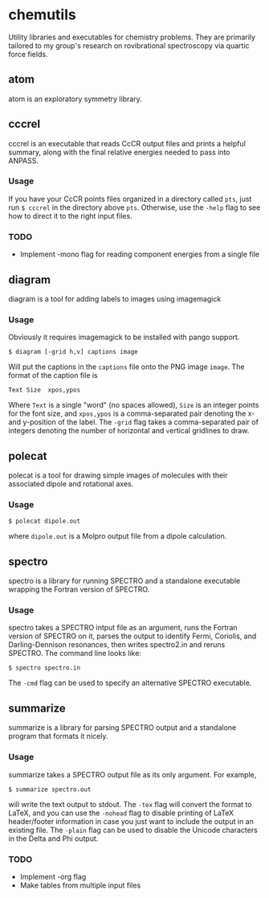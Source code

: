 # chemutils

Utility libraries and executables for chemistry problems. They are
primarily tailored to my group's research on rovibrational
spectroscopy via quartic force fields.

## atom

atom is an exploratory symmetry library.

## cccrel

cccrel is an executable that reads CcCR output files and prints a helpful summary, along
with the final relative energies needed to pass into ANPASS.

### Usage

If you have your CcCR points files organized in a directory called
`pts`, just run `$ cccrel` in the directory above `pts`. Otherwise,
use the `-help` flag to see how to direct it to the right input files.

### TODO
* Implement -mono flag for reading component energies from a single
  file

## diagram

diagram is a tool for adding labels to images using imagemagick

### Usage

Obviously it requires imagemagick to be installed with pango support.

```
$ diagram [-grid h,v] captions image
```

Will put the captions in the `captions` file onto the PNG image
`image`. The format of the caption file is

```
Text Size  xpos,ypos
```

Where `Text` is a single "word" (no spaces allowed), `Size` is an
integer points for the font size, and `xpos,ypos` is a comma-separated
pair denoting the x- and y-position of the label. The `-grid` flag
takes a comma-separated pair of integers denoting the number of
`h`orizontal and `v`ertical gridlines to draw.

## polecat

polecat is a tool for drawing simple images of molecules with their
associated dipole and rotational axes.

### Usage

```
$ polecat dipole.out
```

where `dipole.out` is a Molpro output file from a dipole calculation.

## spectro

spectro is a library for running SPECTRO and a standalone executable
wrapping the Fortran version of SPECTRO.

### Usage

spectro takes a SPECTRO intput file as an argument, runs the Fortran
version of SPECTRO on it, parses the output to identify Fermi,
Coriolis, and Darling-Dennison resonances, then writes spectro2.in and
reruns SPECTRO. The command line looks like:

```
$ spectro spectro.in
```

The `-cmd` flag can be used to specify an alternative SPECTRO
executable.

## summarize

summarize is a library for parsing SPECTRO output and a standalone
program that formats it nicely.

### Usage

summarize takes a SPECTRO output file as its only argument. For example,

```
$ summarize spectro.out
```

will write the text output to stdout. The `-tex` flag will convert the
format to LaTeX, and you can use the `-nohead` flag to disable
printing of LaTeX header/footer information in case you just want to
include the output in an existing file. The `-plain` flag can be used
to disable the Unicode characters in the Delta and Phi output.

### TODO
* Implement -org flag
* Make tables from multiple input files
